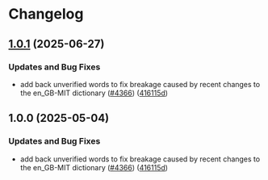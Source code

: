 # Changelog

## [1.0.1](https://github.com/Poikilos/cspell-dicts/compare/@internal/en-freq@1.0.0...@internal/en-freq@1.0.1) (2025-06-27)


### Updates and Bug Fixes

* add back unverified words to fix breakage caused by recent changes to the en_GB-MIT dictionary  ([#4366](https://github.com/Poikilos/cspell-dicts/issues/4366)) ([416115d](https://github.com/Poikilos/cspell-dicts/commit/416115dec22567d94fb0246b64489fcfdddfc988))

## 1.0.0 (2025-05-04)


### Updates and Bug Fixes

* add back unverified words to fix breakage caused by recent changes to the en_GB-MIT dictionary  ([#4366](https://github.com/streetsidesoftware/cspell-dicts/issues/4366)) ([416115d](https://github.com/streetsidesoftware/cspell-dicts/commit/416115dec22567d94fb0246b64489fcfdddfc988))
